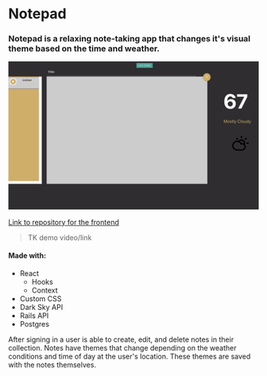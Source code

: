 
# Notepad

### Notepad is a relaxing note-taking app that changes it's visual theme based on the time and weather.

![notepad screenshot](./public/notepad.png "NOTEPAD")

[Link to repository for the frontend](https://github.com/nurtaim/notepad_frontend.git)

> TK demo video/link

#### Made with:
- React
  - Hooks
  - Context
- Custom CSS
- Dark Sky API
- Rails API
- Postgres

After signing in a user is able to create, edit, and delete notes in their collection. Notes have themes that change depending on the weather conditions and time of day at the user's location. These themes are saved with the notes themselves.
